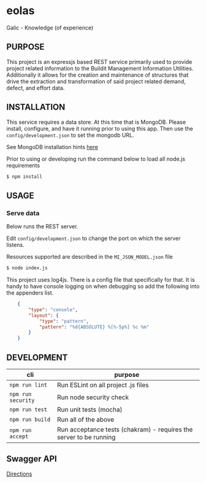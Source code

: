 # eolas
Galic - Knowledge (of experience)

## PURPOSE

This project is an expressjs based REST service primarily used to provide project related information to the Buildit Management Information Utilities.  Additionally it allows for the creation and maintenance of structures that drive the extraction and transformation of said project related demand, defect, and effort data.

## INSTALLATION

This service requires a data store. At this time that is MongoDB.
Please install, configure, and have it running prior to using this app.
Then use the `config/development.json` to set the mongodb URL.

See MongoDB installation hints [here](mongodb.md "Mongo DB installtion instructions")

Prior to using or developing run the command below to load all node.js requirements

```sh
$ npm install
```

## USAGE

### Serve data

Below runs the REST server.

Edit `config/development.json` to change the port on which the server listens.

Resources supported are described in the `MI_JSON_MODEL.json` file

```sh
$ node index.js
```

This project uses log4js.  There is a config file that specifically for that.
It is handy to have console logging on when debugging so add the following into the appenders list.
```json
	{
		"type": "console",
		"layout": {
			"type": "pattern",
			"pattern": "%d{ABSOLUTE} %[%-5p%] %c %m"
		}
	}
```
## DEVELOPMENT

| cli                 | purpose                                                             |
|---------------------|---------------------------------------------------------------------|
| `npm run lint`      | Run ESLint on all project .js files                                 |
| `npm run security`  | Run node security check                                             |
| `npm run test`      | Run unit tests (mocha)                                              |
| `npm run build`     | Run all of the above                                                |
| `npm run accept`    | Run acceptance tests (chakram) - requires the server to be running  |

## Swagger API
[Directions](swagger.md "Swagger documentation generation")

